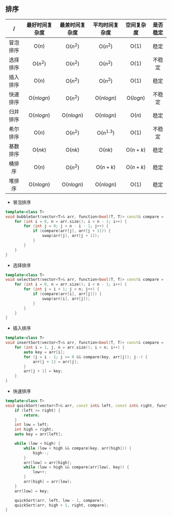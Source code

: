 ## 排序

| / | 最好时间复杂度 | 最差时间复杂度 | 平均时间复杂度 | 空间复杂度 | 是否稳定 |
| :-----:| :-----: | :-----: |:-----:| :-----:| :-----:| 
| 冒泡排序 | O($n$) | O($n^2$) | O($n^2$) | O($1$) | 稳定 |
| 选择排序 | O($n^2$) | O($n^2$) | O($n^2$) | O($1$) | 不稳定 |
| 插入排序 | O($n$) | O($n^2$) | O($n^2$) | O($1$) | 稳定 |
| 快速排序 | O($nlogn$) | O($n^2$) | O($nlogn$) | O($logn$) | 不稳定 |
| 归并排序 | O($nlogn$) | O($nlogn$) | O($nlogn$) | O($n$) | 稳定 |
| 希尔排序 | O($n$) | O($n^2$) | O($n^{1.3}$) | O($1$) | 不稳定 |
| 基数排序 | O($nk$) | O($nk$) | O($nk$) | O($n+k$) | 稳定 |
| 桶排序 | O($n$) | O($n^2$) | O($n+k$) | O($n+k$) | 稳定 |
| 堆排序 | O($nlogn$) | O($nlogn$) | O($nlogn$) | O($1$) | 稳定 |

- 冒泡排序
```C++
template<class T>
void bubbleSort(vector<T>& arr, function<bool(T, T)> const& compare = [](const T& a, const T& b)->bool { return a > b; }) {
    for (int i = 0, n = arr.size(); i < n - 1; i++) {
        for (int j = 0; j < n - i - 1; j++) {
            if (compare(arr[j], arr[j + 1])) {
                swap(arr[j], arr[j + 1]);
            }
        }
    }
}
```
- 选择排序
```C++
template<class T>
void selectSort(vector<T>& arr, function<bool(T, T)> const& compare = [](const T& a, const T& b)->bool { return a > b; }) {
    for (int i = 0, n = arr.size(); i < n - 1; i++) {
        for (int j = i + 1; j < n; j++) {
            if (compare(arr[i], arr[j])) {
                swap(arr[i], arr[j]);
            }
        }
    }
}
```
- 插入排序
```C++
template<class T>
void insertSort(vector<T>& arr, function<bool(T, T)> const& compare = [](const T& a, const T& b)->bool { return a < b; }) {
    for (int i = 1, j, n = arr.size(); i < n; i++) {
        auto key = arr[i];
        for (j = i - 1; j >= 0 && compare(key, arr[j]); j--) {
            arr[j + 1] = arr[j];
        }
        arr[j + 1] = key;
    }
}
```
- 快速排序
```C++
template<class T>
void quickSort(vector<T>& arr, const int& left, const int& right, function<bool(T, T)> const& compare = [](const T& a, const T& b)->bool { return a <= b; }) {
    if (left >= right) {
        return;
    }
    int low = left;
    int high = right;
    auto key = arr[left];

    while (low < high) {
        while (low < high && compare(key, arr[high])) {
            high--;
        }
        arr[low] = arr[high];
        while (low < high && compare(arr[low], key)) {
            low++;
        }
        arr[high] = arr[low];
    }
    arr[low] = key;

    quickSort(arr, left, low - 1, compare);
    quickSort(arr, high + 1, right, compare);
}
```